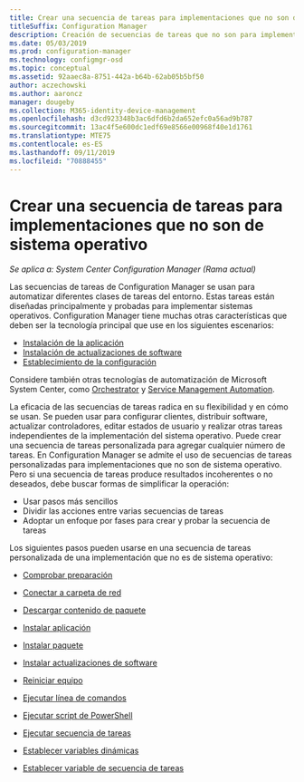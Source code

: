 ```yaml
---
title: Crear una secuencia de tareas para implementaciones que no son de sistema operativo
titleSuffix: Configuration Manager
description: Creación de secuencias de tareas que no son para implementar un sistema operativo, como la distribución de software o la automatización de tareas
ms.date: 05/03/2019
ms.prod: configuration-manager
ms.technology: configmgr-osd
ms.topic: conceptual
ms.assetid: 92aaec8a-8751-442a-b64b-62ab05b5bf50
author: aczechowski
ms.author: aaroncz
manager: dougeby
ms.collection: M365-identity-device-management
ms.openlocfilehash: d3cd923348b3ac6dfd6b2da652efc0a56ad9b787
ms.sourcegitcommit: 13ac4f5e600dc1edf69e8566e00968f40e1d1761
ms.translationtype: MTE75
ms.contentlocale: es-ES
ms.lasthandoff: 09/11/2019
ms.locfileid: "70888455"
---
```

# <a name="create-a-task-sequence-for-non-os-deployments"></a>Crear una secuencia de tareas para implementaciones que no son de sistema operativo

*Se aplica a: System Center Configuration Manager (Rama actual)*

Las secuencias de tareas de Configuration Manager se usan para automatizar diferentes clases de tareas del entorno. Estas tareas están diseñadas principalmente y probadas para implementar sistemas operativos. Configuration Manager tiene muchas otras características que deben ser la tecnología principal que use en los siguientes escenarios:

- [Instalación de la aplicación](/sccm/apps/understand/introduction-to-application-management)
- [Instalación de actualizaciones de software](/sccm/sum/understand/software-updates-introduction)
- [Establecimiento de la configuración](/sccm/compliance/understand/ensure-device-compliance)

Considere también otras tecnologías de automatización de Microsoft System Center, como [Orchestrator](https://docs.microsoft.com/system-center/orchestrator/) y [Service Management Automation](https://docs.microsoft.com/system-center/sma/).  

La eficacia de las secuencias de tareas radica en su flexibilidad y en cómo se usan. Se pueden usar para configurar clientes, distribuir software, actualizar controladores, editar estados de usuario y realizar otras tareas independientes de la implementación del sistema operativo. Puede crear una secuencia de tareas personalizada para agregar cualquier número de tareas. En Configuration Manager se admite el uso de secuencias de tareas personalizadas para implementaciones que no son de sistema operativo. Pero si una secuencia de tareas produce resultados incoherentes o no deseados, debe buscar formas de simplificar la operación:

- Usar pasos más sencillos
- Dividir las acciones entre varias secuencias de tareas
- Adoptar un enfoque por fases para crear y probar la secuencia de tareas

Los siguientes pasos pueden usarse en una secuencia de tareas personalizada de una implementación que no es de sistema operativo:  

- [Comprobar preparación](/sccm/osd/understand/task-sequence-steps#BKMK_CheckReadiness)  

- [Conectar a carpeta de red](/sccm/osd/understand/task-sequence-steps#BKMK_ConnectToNetworkFolder)  

- [Descargar contenido de paquete](/sccm/osd/understand/task-sequence-steps#BKMK_DownloadPackageContent)  

- [Instalar aplicación](/sccm/osd/understand/task-sequence-steps#BKMK_InstallApplication)  

- [Instalar paquete](/sccm/osd/understand/task-sequence-steps#BKMK_InstallPackage)  

- [Instalar actualizaciones de software](/sccm/osd/understand/task-sequence-steps#BKMK_InstallSoftwareUpdates)  

- [Reiniciar equipo](/sccm/osd/understand/task-sequence-steps#BKMK_RestartComputer)  

- [Ejecutar línea de comandos](/sccm/osd/understand/task-sequence-steps#BKMK_RunCommandLine)  

- [Ejecutar script de PowerShell](/sccm/osd/understand/task-sequence-steps#BKMK_RunPowerShellScript)  

- [Ejecutar secuencia de tareas](/sccm/osd/understand/task-sequence-steps#child-task-sequence)  

- [Establecer variables dinámicas](/sccm/osd/understand/task-sequence-steps#BKMK_SetDynamicVariables)  

- [Establecer variable de secuencia de tareas](/sccm/osd/understand/task-sequence-steps#BKMK_SetTaskSequenceVariable)  
